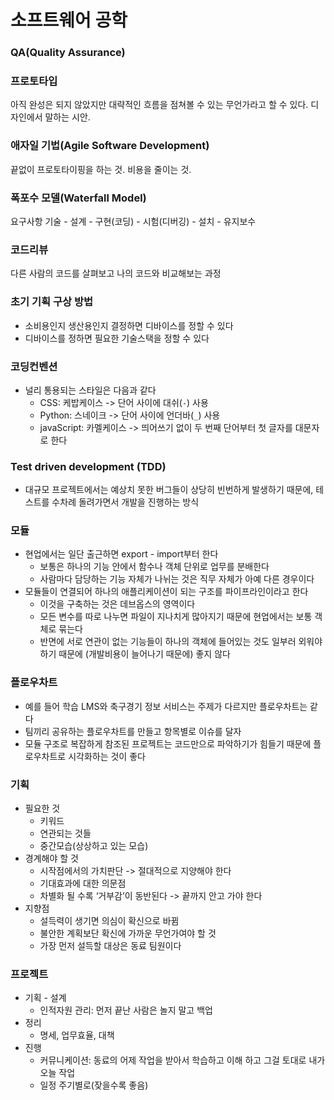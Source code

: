 # 소프트웨어 공학
### QA(Quality Assurance)
### 프로토타입
아직 완성은 되지 않았지만 대략적인 흐름을 점쳐볼 수 있는 무언가라고 할 수 있다. 디자인에서 말하는 시안. 
### 애자일 기법(Agile Software Development)
끝없이 프로토타이핑을 하는 것. 비용을 줄이는 것.
### 폭포수 모델(Waterfall Model)
요구사항 기술 - 설계 - 구현(코딩) - 시험(디버깅) - 설치 - 유지보수
### 코드리뷰
다른 사람의 코드를 살펴보고 나의 코드와 비교해보는 과정
### 초기 기획 구상 방법
- 소비용인지 생산용인지 결정하면 디바이스를 정할 수 있다
- 디바이스를 정하면 필요한 기술스택을 정할 수 있다
### 코딩컨벤션
- 널리 통용되는 스타일은 다음과 같다
  - CSS: 케밥케이스 -> 단어 사이에 대쉬(`-`) 사용
  - Python: 스네이크 -> 단어 사이에 언더바(`_`) 사용
  - javaScript: 카멜케이스 -> 띄어쓰기 없이 두 번째 단어부터 첫 글자를 대문자로 한다

### Test driven development (TDD)
- 대규모 프로젝트에서는 예상치 못한 버그들이 상당히 빈번하게 발생하기 때문에, 테스트를 수차례 돌려가면서 개발을 진행하는 방식

### 모듈
- 현업에서는 일단 출근하면 export - import부터 한다
    - 보통은 하나의 기능 안에서 함수나 객체 단위로 업무를 분배한다
    - 사람마다 담당하는 기능 자체가 나뉘는 것은 직무 자체가 아예 다른 경우이다
- 모듈들이 연결되어 하나의 애플리케이션이 되는 구조를 파이프라인이라고 한다
    - 이것을 구축하는 것은 데브옵스의 영역이다
    - 모든 변수를 따로 나누면 파일이 지나치게 많아지기 때문에 현업에서는 보통 객체로 묶는다
    - 반면에 서로 연관이 없는 기능들이 하나의 객체에 들어있는 것도 일부러 외워야 하기 때문에 (개발비용이 늘어나기 때문에) 좋지 않다

### 플로우차트
- 예를 들어 학습 LMS와 축구경기 정보 서비스는 주제가 다르지만 플로우차트는 같다
- 팀끼리 공유하는 플로우차트를 만들고 항목별로 이슈를 달자
- 모듈 구조로 복잡하게 참조된 프로젝트는 코드만으로 파악하기가 힘들기 때문에 플로우차트로 시각화하는 것이 좋다

### 기획
- 필요한 것
    - 키워드
    - 연관되는 것들
    - 중간모습(상상하고 있는 모습)
- 경계해야 할 것
    - 시작점에서의 가치판단 -> 절대적으로 지양해야 한다
    - 기대효과에 대한 의문점
    - 차별화 될 수록 ‘거부감’이 동반된다 -> 끝까지 안고 가야 한다
- 지향점
    - 설득력이 생기면 의심이 확신으로 바뀜
    - 불안한 계획보단 확신에 가까운 무언가여야 할 것
    - 가장 먼저 설득할 대상은 동료 팀원이다

### 프로젝트

- 기획 - 설계
    - 인적자원 관리: 먼저 끝난 사람은 놀지 말고 백업
- 정리
    - 명세, 업무효율, 대책
- 진행
    - 커뮤니케이션: 동료의 어제 작업을 받아서 학습하고 이해 하고 그걸 토대로 내가 오늘 작업
    - 일정 주기별로(잦을수록 좋음)
